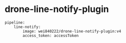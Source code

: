 # drone-line-notify-plugin

```
pipeline:
    line-notify:
        image: wei840222/drone-line-notify-plugin:v4
        access_token: accessToken
```